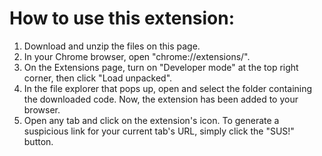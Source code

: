 # How to use this extension:
1. Download and unzip the files on this page. 
2. In your Chrome browser, open "chrome://extensions/".
3. On the Extensions page, turn on "Developer mode" at the top right corner, then click "Load unpacked".
4. In the file explorer that pops up, open and select the folder containing the downloaded code. Now, the extension has been added to your browser.
5. Open any tab and click on the extension's icon. To generate a suspicious link for your current tab's URL, simply click the "SUS!" button.
